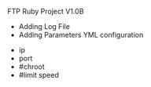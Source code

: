 FTP Ruby Project V1.0B

* Adding Log File
* Adding Parameters YML configuration
- ip
- port
- #chroot
- #limit speed
